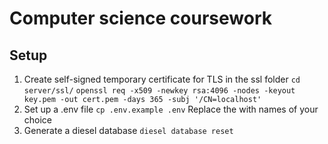 # Computer science coursework

## Setup
1. Create self-signed temporary certificate for TLS in the ssl folder
`cd server/ssl/`
`openssl req -x509 -newkey rsa:4096 -nodes -keyout key.pem -out cert.pem -days 365 -subj '/CN=localhost'`
2. Set up a .env file
`cp .env.example .env`
Replace the <placeholders> with names of your choice
3. Generate a diesel database
`diesel database reset`

